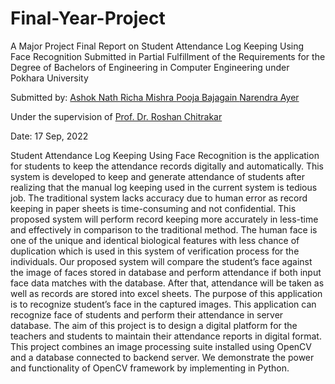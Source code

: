 # Final-Year-Project
A Major Project Final Report on Student Attendance Log Keeping Using Face Recognition
Submitted in Partial Fulfillment of the Requirements for the Degree of Bachelors of Engineering in Computer Engineering under Pokhara University

Submitted by:
[Ashok Nath ](https://github.com/ashknth/)
[Richa Mishra ](https://github.com/hricha007)
[Pooja Bajagain ](https://github.com/bpooja1)
[Narendra Ayer](https://github.com/NarenAyer)

Under the supervision of
[Prof. Dr. Roshan Chitrakar](https://github.com/roshanchi)

Date:
17 Sep, 2022


Student Attendance Log Keeping Using Face Recognition is the application for students to keep the attendance records digitally and automatically. This system is developed to keep and generate attendance of students after realizing that the manual log keeping used in the current system is tedious job. The traditional system lacks accuracy due to human error as record keeping in paper sheets is time-consuming and not confidential. This proposed system will perform record keeping more accurately in less-time and effectively in comparison to the traditional method. The human face is one of the unique and identical biological features with less chance of duplication which is used in this system of verification process for the individuals. Our proposed system will compare the student’s face against the image of faces stored in database and perform attendance if both input face data matches with the database. After that, attendance will be taken as well as records are stored into excel sheets. The purpose of this application is to recognize student’s face in the captured images. This application can recognize face of students and perform their attendance in server database. The aim of this project is to design a digital platform for the teachers and students to maintain their attendance reports in digital format. This project combines an image processing suite installed using OpenCV and a database connected to backend server. We demonstrate the power and functionality of OpenCV framework by implementing in Python.

